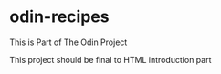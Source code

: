# odin-recipes
This is Part of The Odin Project

This project should be final to HTML introduction part
